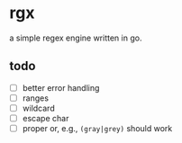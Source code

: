 # rgx

a simple regex engine written in go.

## todo

- [ ] better error handling
- [ ] ranges
- [ ] wildcard
- [ ] escape char
- [ ] proper or, e.g., `(gray|grey)` should work